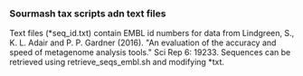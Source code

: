 ### Sourmash tax scripts adn text files 

Text files (*seq_id.txt) contain EMBL id numbers for data from 
Lindgreen, S., K. L. Adair and P. P. Gardner (2016). "An evaluation of 
the accuracy and speed of metagenome analysis tools." Sci Rep 6: 19233.
Sequences can be retrieved using retrieve_seqs_embl.sh and modifying *txt. 



